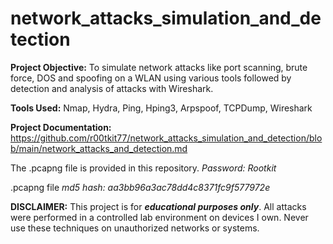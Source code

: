# network_attacks_simulation_and_detection
**Project Objective:** To simulate network attacks like port scanning, brute force, DOS and spoofing on a WLAN using various tools followed by detection and analysis of attacks with Wireshark.

**Tools Used:** Nmap, Hydra, Ping, Hping3, Arpspoof, TCPDump, Wireshark

**Project Documentation:** https://github.com/r00tkit77/network_attacks_simulation_and_detection/blob/main/network_attacks_and_detection.md

The .pcapng file is provided in this repository.
*Password: Rootkit*

.pcapng file *md5 hash: aa3bb96a3ac78dd4c8371fc9f577972e*

**DISCLAIMER:** This project is for ***educational purposes only***. All attacks were performed in a controlled lab environment on devices I own. Never use these techniques on unauthorized networks or systems.
